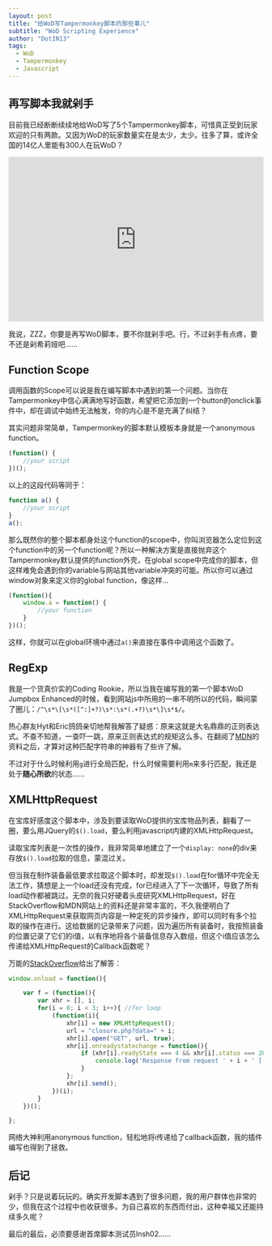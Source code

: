 ```yaml
---
layout: post
title: "给WoD写Tampermonkey脚本的那些事儿"
subtitle: "WoD Scripting Experience"
author: "DotIN13"
tags:
  - WoD
  - Tampermonkey
  - Javascript
---
```


## 再写脚本我就剁手

目前我已经断断续续地给WoD写了5个Tampermonkey脚本，可惜真正受到玩家欢迎的只有两款。又因为WoD的玩家数量实在是太少，太少。往多了算，或许全国的14亿人里能有300人在玩WoD？

<iframe width="100%" height="325" frameborder="0" scrolling="no" marginwidth="0" marginheight="0" src="https://www.google.com/publicdata/embed?ds=d5bncppjof8f9_&amp;ctype=l&amp;strail=false&amp;bcs=d&amp;nselm=h&amp;met_y=sp_pop_totl&amp;scale_y=lin&amp;ind_y=false&amp;rdim=world&amp;idim=country:CHN:IND:USA&amp;ifdim=world&amp;hl=en_US&amp;dl=en&amp;ind=false"></iframe>

我说，ZZZ，你要是再写WoD脚本，要不你就剁手吧。行，不过剁手有点疼，要不还是剁希莉娅吧……

## Function Scope

调用函数的Scope可以说是我在编写脚本中遇到的第一个问题。当你在Tampermonkey中信心满满地写好函数，希望把它添加到一个button的onclick事件中，却在调试中始终无法触发，你的内心是不是充满了纠结？

其实问题非常简单，Tampermonkey的脚本默认模板本身就是一个anonymous function。

```javascript
(function() {
    //your script
})();
```

以上的这段代码等同于：

```javascript
function a() {
    //your script
}
a();
```

那么既然你的整个脚本都身处这个function的scope中，你叫浏览器怎么定位到这个function中的另一个function呢？所以一种解决方案是直接抛弃这个Tampermonkey默认提供的function外壳，在global scope中完成你的脚本，但这样难免会遇到你的variable与网站其他variable冲突的可能。所以你可以通过window对象来定义你的global function，像这样...

```javascript
(function(){
    window.a = function() {
        //your function
    }
})();
```

这样，你就可以在global环境中通过`a()`来直接在事件中调用这个函数了。

## RegExp

我是一个货真价实的Coding Rookie，所以当我在编写我的第一个脚本WoD Jumpbox Enhanced的时候，看到网站js中所用的一串不明所以的代码，瞬间蒙了圈儿：`/^\s*\[\s*([^:]+?)\s*:\s*(.+?)\s*\]\s*$/`。

热心群友Hyt和Eric鸽鸽亲切地帮我解答了疑惑：原来这就是大名鼎鼎的正则表达式。不查不知道，一查吓一跳，原来正则表达式的规矩这么多。在翻阅了[MDN](https://developer.mozilla.org/zh-CN/docs/Web/JavaScript/Reference/Global_Objects/RegExp)的资料之后，才算对这种匹配字符串的神器有了些许了解。

不过对于什么时候利用`g`进行全局匹配，什么时候需要利用`m`来多行匹配，我还是处于**随心所欲**的状态……

## XMLHttpRequest

在宝库好感度这个脚本中，涉及到要读取WoD提供的宝库物品列表，翻看了一圈，要么用JQuery的`$().load`，要么利用javascript内建的XMLHttpRequest。

读取宝库列表是一次性的操作，我非常简单地建立了一个`display: none`的div来存放`$().load`拉取的信息，蒙混过关。

但当我在制作装备最低要求拉取这个脚本时，却发现`$().load`在for循环中完全无法工作，猜想是上一个load还没有完成，for已经进入了下一次循环，导致了所有load动作都被跳过。无奈的我只好硬着头皮研究XMLHttpRequest，好在StackOverflow和MDN网站上的资料还是非常丰富的，不久我便明白了XMLHttpRequest来获取网页内容是一种定死的异步操作，即可以同时有多个拉取的操作在进行。这给数据的记录带来了问题，因为遍历所有装备时，我按照装备的位置记录了它们的i值，以有序地将各个装备信息存入数组，但这个i值应该怎么传递给XMLHttpRequest的Callback函数呢？

万能的[StackOverflow](https://stackoverflow.com/questions/25220486/xmlhttprequest-in-for-loop)给出了解答：

```javascript
window.onload = function(){

    var f = (function(){
        var xhr = [], i;
        for(i = 0; i < 3; i++){ //for loop
            (function(i){
                xhr[i] = new XMLHttpRequest();
                url = "closure.php?data=" + i;
                xhr[i].open("GET", url, true);
                xhr[i].onreadystatechange = function(){
                    if (xhr[i].readyState === 4 && xhr[i].status === 200){
                        console.log('Response from request ' + i + ' [ ' + xhr[i].responseText + ']'); 
                    }
                };
                xhr[i].send();
            })(i);
        }
    })();

};
```

网络大神利用anonymous function，轻松地将i传递给了callback函数，我的插件编写也得到了拯救。

## 后记

剁手？只是说着玩玩的。确实开发脚本遇到了很多问题，我的用户群体也非常的少，但我在这个过程中也收获很多。为自己喜欢的东西而付出，这种幸福又还能持续多久呢？

最后的最后，必须要感谢首席脚本测试员lnsh02……